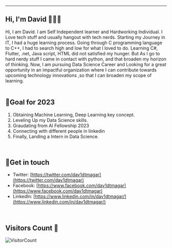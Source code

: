 ***********************************
## Hi, I'm David 👋👨‍💻

Hi, I am David. I am Self Independent learner and Hardworking Individual. I Love tech stuff and usually hangout with tech nerds. Starting my Journey in IT, I had a huge learning process. Going through C programming language to C++, I had to search high and low for what I loved to do. Learning C#, Flutter, .net, Java script, HTML did not satisfied my hunger. But As I go to hard nerdy stuff I came in contact with python, and that broaden my horizon of thinking. Now, I am pursuing Data Science Career and Looking for a great opportunity in an impactful organization where I can contribute towards upcoming technology innovations ,so that I can broaden my scope of learning.
<br>
&nbsp;&nbsp;&nbsp;&nbsp;&nbsp;&nbsp;&nbsp;&nbsp;&nbsp;&nbsp;&nbsp;&nbsp;&nbsp;&nbsp;&nbsp;&nbsp;&nbsp;&nbsp;&nbsp;&nbsp;&nbsp;&nbsp;&nbsp;&nbsp;&nbsp;&nbsp;&nbsp;&nbsp;&nbsp;&nbsp;&nbsp;&nbsp;&nbsp;&nbsp;&nbsp;&nbsp;&nbsp;&nbsp;&nbsp;&nbsp;&nbsp;&nbsp;&nbsp;&nbsp;&nbsp;&nbsp;&nbsp;&nbsp;&nbsp;&nbsp;&nbsp;&nbsp;&nbsp;&nbsp;&nbsp;&nbsp;&nbsp;&nbsp;&nbsp;&nbsp;&nbsp;&nbsp;&nbsp;&nbsp;&nbsp;&nbsp;&nbsp;&nbsp;
<br>

## 🗻Goal for 2023
1. Obtaining Machine Learning, Deep Learning key concept.
2. Leveling Up my Data Science skills.
3. Graudating from AI Fellowship 2023
4. Connecting with different people in linkedin
5. Finally, Landing a Intern in Data Science.
<br>

## 💬Get in touch
- Twitter: [https://twitter.com/dav1dtmagar](https://twitter.com/dav1dtmagar)
- Facebook: [https://www.facebook.com/dav1dtmagar](https://www.facebook.com/dav1dtmagar)
- LinkedIn: [https://www.linkedin.com/in/dav1dtmagar/](https://www.linkedin.com/in/dav1dtmagar/)
<br>

## Visitors Count 🤯

![VisitorCount](https://profile-counter.glitch.me/{David-Thapa}/count.svg)
